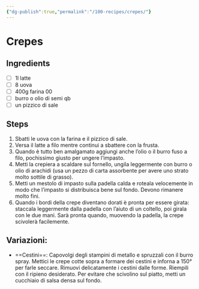 ```yaml
---
{"dg-publish":true,"permalink":"/100-recipes/crepes/"}
---
```


# Crepes
## Ingredients
- [ ] 1l latte
- [ ] 8 uova
- [ ] 400g farina 00
- [ ] burro o olio di semi qb
- [ ] un pizzico di sale 
## Steps
1. Sbatti le uova con la farina e il pizzico di sale.
2. Versa il latte a filo mentre continui a sbattere con la frusta.
3. Quando è tutto ben amalgamato aggiungi anche l’olio o il burro fuso a filo, pochissimo giusto per ungere l’impasto.
4. Metti la crepiera a scaldare sul fornello, ungila leggermente con burro o olio di arachidi (usa un pezzo di carta assorbente per avere uno strato molto sottile di grasso).
5. Metti un mestolo di impasto sulla padella calda e roteala velocemente in modo che l’impasto si distribuisca bene sul fondo. Devono rimanere molto fini.
6. Quando i bordi della crepe diventano dorati è pronta per essere girata: staccala leggermente dalla padella con l’aiuto di un coltello, poi girala con le due mani. Sarà pronta quando, muovendo la padella, la crepe scivolerà facilemente.
## Variazioni:
- ==Cestini==: Capovolgi degli stampini di metallo e spruzzali con il burro spray. Mettici le crepe cotte sopra a formare dei cestini e inforna a 150° per farle seccare. Rimuovi delicatamente i cestini dalle forme. Riempili con il ripieno desiderato. Per evitare che scivolino sul piatto, metti un cucchiaio di salsa densa sul fondo.